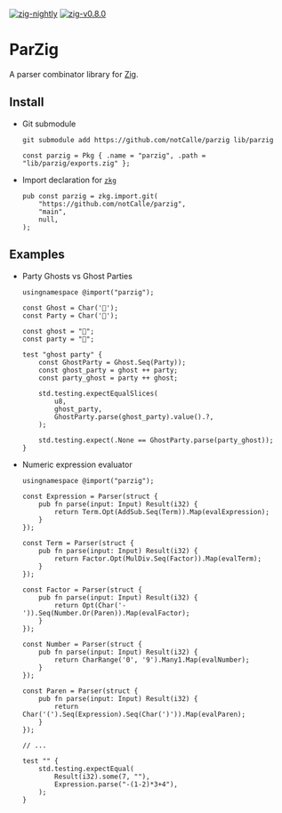 [![zig-nightly](https://github.com/notCalle/parzig/workflows/zig-nightly/badge.svg)](https://github.com/notCalle/parzig/actions?query=workflow%3Azig-nightly)
[![zig-v0.8.0](https://github.com/notCalle/parzig/workflows/zig-v0.8.0/badge.svg)](https://github.com/notCalle/parzig/actions?query=workflow%3Azig-v0.8.0)

# ParZig

A parser combinator library for [Zig].

## Install

- Git submodule

  ```shell
  git submodule add https://github.com/notCalle/parzig lib/parzig
  ```

  ```zig
  const parzig = Pkg { .name = "parzig", .path = "lib/parzig/exports.zig" };
  ```

- Import declaration for [`zkg`]

  ```zig
  pub const parzig = zkg.import.git(
      "https://github.com/notCalle/parzig",
      "main",
      null,
  );
  ```

## Examples

- Party Ghosts vs Ghost Parties

  ```zig
  usingnamespace @import("parzig");

  const Ghost = Char('👻');
  const Party = Char('🥳');

  const ghost = "👻";
  const party = "🥳";

  test "ghost party" {
      const GhostParty = Ghost.Seq(Party));
      const ghost_party = ghost ++ party;
      const party_ghost = party ++ ghost;

      std.testing.expectEqualSlices(
          u8,
          ghost_party,
          GhostParty.parse(ghost_party).value().?,
      );

      std.testing.expect(.None == GhostParty.parse(party_ghost));
  }
  ```

- Numeric expression evaluator

  ```zig
  usingnamespace @import("parzig");

  const Expression = Parser(struct {
      pub fn parse(input: Input) Result(i32) {
          return Term.Opt(AddSub.Seq(Term)).Map(evalExpression);
      }
  });

  const Term = Parser(struct {
      pub fn parse(input: Input) Result(i32) {
          return Factor.Opt(MulDiv.Seq(Factor)).Map(evalTerm);
      }
  });

  const Factor = Parser(struct {
      pub fn parse(input: Input) Result(i32) {
          return Opt(Char('-')).Seq(Number.Or(Paren)).Map(evalFactor);
      }
  });

  const Number = Parser(struct {
      pub fn parse(input: Input) Result(i32) {
          return CharRange('0', '9').Many1.Map(evalNumber);
      }
  });

  const Paren = Parser(struct {
      pub fn parse(input: Input) Result(i32) {
          return Char('(').Seq(Expression).Seq(Char(')')).Map(evalParen);
      }
  });

  // ...

  test "" {
      std.testing.expectEqual(
          Result(i32).some(7, ""),
          Expression.parse("-(1-2)*3+4"),
      );
  }
  ```

[Zig]: https://ziglang.org
[`zkg`]: https://github.com/mattnite/zkg
